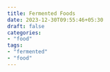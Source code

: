 ```yaml
---
title: Fermented Foods
date: 2023-12-30T09:55:46+05:30
draft: false
categories:
- "food"
tags:
- "fermented"
- "food"
---
```


